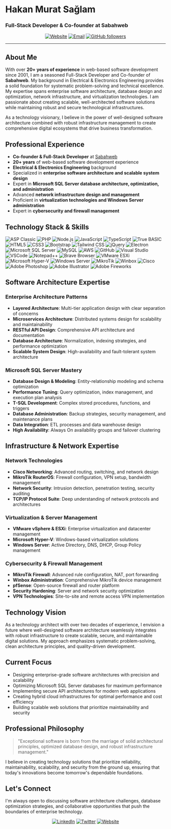 # Hakan Murat Sağlam
### Full-Stack Developer & Co-founder at Sabahweb

<div align="center">
  
[![Website](https://img.shields.io/badge/Website-sabahweb.com-blue?style=for-the-badge&logo=google-chrome)](https://www.sabahweb.com)
[![Email](https://img.shields.io/badge/Email-hakansglm@msn.com-red?style=for-the-badge&logo=gmail)](mailto:hakansglm@msn.com)
[![GitHub followers](https://img.shields.io/github/followers/hakansglm?style=for-the-badge&logo=github)](https://github.com/hakansglm)

</div>

---

## About Me

With over **20+ years of experience** in web-based software development since 2001, I am a seasoned Full-Stack Developer and Co-founder of **Sabahweb**. My background in Electrical & Electronics Engineering provides a solid foundation for systematic problem-solving and technical excellence. My expertise spans enterprise software architecture, database design and optimization, network infrastructure, and virtualization technologies. I am passionate about creating scalable, well-architected software solutions while maintaining robust and secure technological infrastructures.

As a technology visionary, I believe in the power of well-designed software architecture combined with robust infrastructure management to create comprehensive digital ecosystems that drive business transformation.

## Professional Experience

- **Co-founder & Full-Stack Developer** at [Sabahweb](https://www.sabahweb.com)
- **20+ years** of web-based software development experience
- **Electrical & Electronics Engineering** background
- Specialized in **enterprise software architecture and scalable system design**
- Expert in **Microsoft SQL Server database architecture, optimization, and administration**
- Advanced **network infrastructure design and management**
- Proficient in **virtualization technologies and Windows Server administration**
- Expert in **cybersecurity and firewall management**

## Technology Stack & Skills

![ASP Classic](https://img.shields.io/badge/ASP-Classic-blue?style=flat-square)
![PHP](https://img.shields.io/badge/PHP-777BB4?style=flat-square&logo=php&logoColor=white)
![Node.js](https://img.shields.io/badge/Node.js-339933?style=flat-square&logo=node.js&logoColor=white)
![JavaScript](https://img.shields.io/badge/JavaScript-ES6+-F7DF1E?style=flat-square&logo=javascript&logoColor=black)
![TypeScript](https://img.shields.io/badge/TypeScript-3178C6?style=flat-square&logo=typescript&logoColor=white)
![True BASIC](https://img.shields.io/badge/True%20BASIC-000000?style=flat-square)
![HTML5](https://img.shields.io/badge/HTML5-E34F26?style=flat-square&logo=html5&logoColor=white)
![CSS3](https://img.shields.io/badge/CSS3-1572B6?style=flat-square&logo=css3&logoColor=white)
![Bootstrap](https://img.shields.io/badge/Bootstrap-7952B3?style=flat-square&logo=bootstrap&logoColor=white)
![Tailwind CSS](https://img.shields.io/badge/Tailwind%20CSS-06B6D4?style=flat-square&logo=tailwindcss&logoColor=white)
![jQuery](https://img.shields.io/badge/jQuery-0769AD?style=flat-square&logo=jquery&logoColor=white)
![Electron](https://img.shields.io/badge/Electron-47848F?style=flat-square&logo=electron&logoColor=white)
![Microsoft SQL Server](https://img.shields.io/badge/Microsoft%20SQL%20Server-CC2927?style=flat-square&logo=microsoftsqlserver&logoColor=white)
![MySQL](https://img.shields.io/badge/MySQL-4479A1?style=flat-square&logo=mysql&logoColor=white)
![AWS](https://img.shields.io/badge/AWS-232F3E?style=flat-square&logo=amazonaws&logoColor=white)
![GitHub](https://img.shields.io/badge/GitHub-181717?style=flat-square&logo=github&logoColor=white)
![Visual Studio](https://img.shields.io/badge/Visual%20Studio-5C2D91?style=flat-square&logo=visualstudio&logoColor=white)
![VSCode](https://img.shields.io/badge/VSCode-007ACC?style=flat-square&logo=visualstudiocode&logoColor=white)
![Notepad++](https://img.shields.io/badge/Notepad++-90E59A?style=flat-square&logo=notepadplusplus&logoColor=black)
![Brave Browser](https://img.shields.io/badge/Brave-FB542B?style=flat-square&logo=brave&logoColor=white)
![VMware ESXi](https://img.shields.io/badge/VMware%20ESXi-607078?style=flat-square&logo=vmware&logoColor=white)
![Microsoft Hyper-V](https://img.shields.io/badge/Microsoft%20Hyper--V-0078D4?style=flat-square&logo=microsoft&logoColor=white)
![Windows Server](https://img.shields.io/badge/Windows%20Server-0078D6?style=flat-square&logo=windows&logoColor=white)
![MikroTik](https://img.shields.io/badge/MikroTik-293239?style=flat-square&logo=mikrotik&logoColor=white)
![Winbox](https://img.shields.io/badge/Winbox-293239?style=flat-square)
![Cisco](https://img.shields.io/badge/Cisco-1BA0D7?style=flat-square&logo=cisco&logoColor=white)
![Adobe Photoshop](https://img.shields.io/badge/Adobe%20Photoshop-31A8FF?style=flat-square&logo=adobephotoshop&logoColor=white)
![Adobe Illustrator](https://img.shields.io/badge/Adobe%20Illustrator-FF9A00?style=flat-square&logo=adobeillustrator&logoColor=white)
![Adobe Fireworks](https://img.shields.io/badge/Adobe%20Fireworks-FF3A00?style=flat-square&logo=adobe&logoColor=white)

## Software Architecture Expertise

### Enterprise Architecture Patterns
- **Layered Architecture**: Multi-tier application design with clear separation of concerns
- **Microservices Architecture**: Distributed systems design for scalability and maintainability
- **RESTful API Design**: Comprehensive API architecture and documentation
- **Database Architecture**: Normalization, indexing strategies, and performance optimization
- **Scalable System Design**: High-availability and fault-tolerant system architecture

### Microsoft SQL Server Mastery
- **Database Design & Modeling**: Entity-relationship modeling and schema optimization
- **Performance Tuning**: Query optimization, index management, and execution plan analysis
- **T-SQL Development**: Complex stored procedures, functions, and triggers
- **Database Administration**: Backup strategies, security management, and maintenance plans
- **Data Integration**: ETL processes and data warehouse design
- **High Availability**: Always On availability groups and failover clustering

## Infrastructure & Network Expertise

### Network Technologies
- **Cisco Networking**: Advanced routing, switching, and network design
- **MikroTik RouterOS**: Firewall configuration, VPN setup, bandwidth management
- **Network Security**: Intrusion detection, penetration testing, security auditing
- **TCP/IP Protocol Suite**: Deep understanding of network protocols and architectures

### Virtualization & Server Management
- **VMware vSphere & ESXi**: Enterprise virtualization and datacenter management
- **Microsoft Hyper-V**: Windows-based virtualization solutions
- **Windows Server**: Active Directory, DNS, DHCP, Group Policy management

### Cybersecurity & Firewall Management
- **MikroTik Firewall**: Advanced rule configuration, NAT, port forwarding
- **Winbox Administration**: Comprehensive MikroTik device management
- **pfSense**: Open-source firewall and router platform
- **Security Hardening**: Server and network security optimization
- **VPN Technologies**: Site-to-site and remote access VPN implementation

## Technology Vision

As a technology architect with over two decades of experience, I envision a future where well-designed software architecture seamlessly integrates with robust infrastructure to create scalable, secure, and maintainable digital solutions. My approach emphasizes systematic problem-solving, clean architecture principles, and quality-driven development.

## Current Focus

- Designing enterprise-grade software architectures with precision and scalability
- Optimizing Microsoft SQL Server databases for maximum performance
- Implementing secure API architectures for modern web applications
- Creating hybrid cloud infrastructures for optimal performance and cost efficiency
- Building scalable web solutions that prioritize maintainability and security

## Professional Philosophy

> "Exceptional software is born from the marriage of solid architectural principles, optimized database design, and robust infrastructure management."

I believe in creating technology solutions that prioritize reliability, maintainability, scalability, and security from the ground up, ensuring that today's innovations become tomorrow's dependable foundations.

## Let's Connect

I'm always open to discussing software architecture challenges, database optimization strategies, and collaborative opportunities that push the boundaries of enterprise technology.

<div align="center">

[![LinkedIn](https://img.shields.io/badge/LinkedIn-Connect-blue?style=for-the-badge&logo=linkedin)](https://linkedin.com/in/hakan-murat-saglam)
[![Twitter](https://img.shields.io/badge/Twitter-Follow-blue?style=for-the-badge&logo=twitter)](https://twitter.com/hakanmsaglam)
[![Website](https://img.shields.io/badge/Visit-sabahweb.com-green?style=for-the-badge&logo=safari)](https://www.sabahweb.com)

</div>

